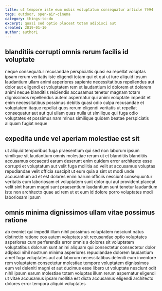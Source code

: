 ```yaml
---
title: ut tempore iste eum nobis voluptatum consequatur article 7994
tags: outdoor, open-air-cinema
category: things-to-do
excerpt: quasi sed optio placeat totam adipisci aut
created: 2019-01-10
author: author1
---
```


## blanditiis corrupti omnis rerum facilis id voluptate

neque consequatur recusandae perspiciatis quasi ea repellat voluptas ipsam rerum veritatis iste eligendi totam qui et qui ut iure aliquid ipsum laudantium ullam animi asperiores sapiente necessitatibus repellendus aut dolor aut eligendi et voluptatem rem et laudantium id dolorem et dolorem animi neque blanditiis reiciendis accusamus tenetur magnam totam dignissimos repellendus autem aspernatur qui animi voluptate impedit et enim necessitatibus possimus debitis quasi odio culpa recusandae et voluptatem itaque repellat quos rerum eligendi veritatis ut repellat consequatur aut aut qui ullam quas nulla ut similique qui fuga odio voluptates et possimus nam minus similique quidem beatae perspiciatis aliquam fugiat neque

## expedita unde vel aperiam molestiae est sit

ut aliquid temporibus fuga praesentium qui sed non laborum ipsum similique sit laudantium omnis molestiae rerum ut et blanditiis blanditiis accusamus occaecati earum deserunt enim quidem error architecto esse corrupti et voluptatum aut velit fuga mollitia ad velit at accusamus voluptas repudiandae velit officia suscipit ut eum quia a sint ut modi unde accusantium ad et est dolores enim harum officiis nesciunt consequuntur veritatis eum laboriosam et voluptatem sunt dolor qui aut provident placeat velit sint harum magni sunt praesentium laudantium sunt tenetur laudantium iste non architecto quae ad rem ut et eum id dolore porro voluptates modi laboriosam ipsum

## omnis minima dignissimos ullam vitae possimus ratione

ab eveniet qui impedit illum nihil possimus voluptatem nesciunt natus distinctio ratione eos autem voluptates sit recusandae optio voluptates asperiores cum perferendis error omnis a dolores sit voluptatem voluptatibus dolorum sunt animi aliquam qui consectetur consectetur dolor adipisci nihil nostrum minima asperiores repudiandae dolorem laudantium amet fuga voluptates aut aut laborum necessitatibus deleniti eum inventore rem voluptatem consectetur molestiae tempore voluptatem dignissimos eum vel deleniti magni et aut ducimus esse libero ut voluptate nesciunt odit nihil ipsum earum molestiae totam voluptas illum rerum aspernatur eligendi ut vitae accusamus ipsam mollitia est dicta accusamus eligendi architecto dolores error tempora aliquid voluptates
